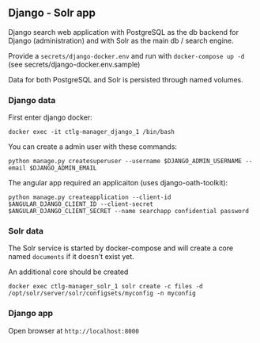 ## Django - Solr app

Django search web application with PostgreSQL as the db backend for Django (administration) and with Solr as the main db / search engine.

Provide a `secrets/django-docker.env` and run with `docker-compose up -d` (see secrets/django-docker.env.sample)

Data for both PostgreSQL and Solr is persisted through named volumes.


### Django data

First enter django docker:

`docker exec -it ctlg-manager_django_1 /bin/bash`

You can create a admin user with these commands:

`python manage.py createsuperuser --username $DJANGO_ADMIN_USERNAME --email $DJANGO_ADMIN_EMAIL`

The angular app required an applicaiton (uses django-oath-toolkit):

`python manage.py createapplication --client-id $ANGULAR_DJANGO_CLIENT_ID --client-secret $ANGULAR_DJANGO_CLIENT_SECRET --name searchapp confidential password`

### Solr data

The Solr service is started by docker-compose and will create a core named `documents` if it doesn't exist yet.

An additional core should be created

`docker exec ctlg-manager_solr_1 solr create -c files -d /opt/solr/server/solr/configsets/myconfig -n myconfig`


### Django app

Open browser at `http://localhost:8000`
